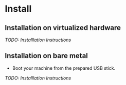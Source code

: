 

# Install

## Installation on virtualized hardware

*TODO: Installlation Instructions*

## Installation on bare metal

* Boot your machine from the prepared USB stick.

*TODO: Installlation Instructions*
